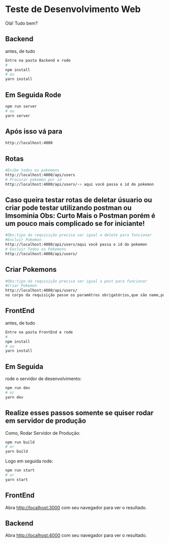 # Teste de Desenvolvimento Web

Olá! Tudo bem?
## Backend
antes, de tudo
```bash
Entre na pasta Backend e rode
# 
npm install 
# ou
yarn install 
```
## Em Seguida Rode
```bash
npm run server
# ou
yarn server
```
## Após isso vá para 
```bash
http://localhost:4000
```
## Rotas
```bash
#Exibe todos os pokemons
http://localhost:4000/api/users
# Procurar pokemon por id
http://localhost:4000/api/users/-> aqui você passa o id do pokemon
```
## Caso queira testar rotas de deletar úsuario ou criar pode testar utilizando <a src="https://www.postman.com/downloads/">postman</a> ou <a src="https://insomnia.rest/download/">Imsominia</a> Obs: Curto Mais o Postman porém é um pouco mais complicado se for iniciante!

```bash
#Obs:tipo da requisição precisa ser igual a delete para funcionar
#Excluir Pokemon
http://localhost:4000/api/users/aqui você passa o id do pokemon
# Excluir Todos os Pokemons
http://localhost:4000/api/users/
```
## Criar Pokemons
```bash
#Obs:tipo da requisição precisa ser igual a post para funcionar
#Criar Pokemon
http://localhost:4000/api/users/
no corpo da requisição passe os paramêtros obrigatórios,que são name,password, e password2, imgname,podexnumber
```

## FrontEnd
antes, de tudo
```bash
Entre na pasta FrontEnd e rode
# 
npm install 
# ou
yarn install 
```
## Em Seguida
rode o servidor de desenvolvimento:
```bash 
npm run dev
# or
yarn dev
```
## Realize esses passos somente se quiser rodar em servidor de produção 

Como, Rodar Servidor de Produção:
```bash 
npm run build
# or
yarn build
```
Logo em seguida rode:
```bash 
npm run start
# or
yarn start
```
## FrontEnd
Abra [http://localhost:3000](http://localhost:3000) com seu navegador para ver o resultado.

## Backend
Abra [http://localhost:4000](http://localhost:4000) com seu navegador para ver o resultado.





